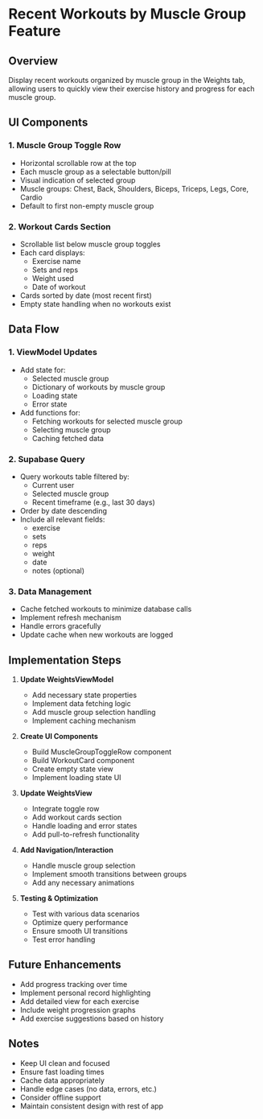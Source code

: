 # Recent Workouts by Muscle Group Feature

## Overview
Display recent workouts organized by muscle group in the Weights tab, allowing users to quickly view their exercise history and progress for each muscle group.

## UI Components

### 1. Muscle Group Toggle Row
- Horizontal scrollable row at the top
- Each muscle group as a selectable button/pill
- Visual indication of selected group
- Muscle groups: Chest, Back, Shoulders, Biceps, Triceps, Legs, Core, Cardio
- Default to first non-empty muscle group

### 2. Workout Cards Section
- Scrollable list below muscle group toggles
- Each card displays:
  - Exercise name
  - Sets and reps
  - Weight used
  - Date of workout
- Cards sorted by date (most recent first)
- Empty state handling when no workouts exist

## Data Flow

### 1. ViewModel Updates
- Add state for:
  - Selected muscle group
  - Dictionary of workouts by muscle group
  - Loading state
  - Error state
- Add functions for:
  - Fetching workouts for selected muscle group
  - Selecting muscle group
  - Caching fetched data

### 2. Supabase Query
- Query workouts table filtered by:
  - Current user
  - Selected muscle group
  - Recent timeframe (e.g., last 30 days)
- Order by date descending
- Include all relevant fields:
  - exercise
  - sets
  - reps
  - weight
  - date
  - notes (optional)

### 3. Data Management
- Cache fetched workouts to minimize database calls
- Implement refresh mechanism
- Handle errors gracefully
- Update cache when new workouts are logged

## Implementation Steps

1. **Update WeightsViewModel**
   - Add necessary state properties
   - Implement data fetching logic
   - Add muscle group selection handling
   - Implement caching mechanism

2. **Create UI Components**
   - Build MuscleGroupToggleRow component
   - Build WorkoutCard component
   - Create empty state view
   - Implement loading state UI

3. **Update WeightsView**
   - Integrate toggle row
   - Add workout cards section
   - Handle loading and error states
   - Add pull-to-refresh functionality

4. **Add Navigation/Interaction**
   - Handle muscle group selection
   - Implement smooth transitions between groups
   - Add any necessary animations

5. **Testing & Optimization**
   - Test with various data scenarios
   - Optimize query performance
   - Ensure smooth UI transitions
   - Test error handling

## Future Enhancements
- Add progress tracking over time
- Implement personal record highlighting
- Add detailed view for each exercise
- Include weight progression graphs
- Add exercise suggestions based on history

## Notes
- Keep UI clean and focused
- Ensure fast loading times
- Cache data appropriately
- Handle edge cases (no data, errors, etc.)
- Consider offline support
- Maintain consistent design with rest of app 